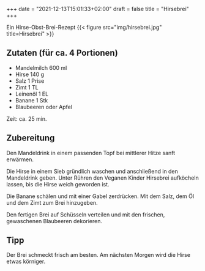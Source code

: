+++
date = "2021-12-13T15:01:33+02:00"
draft = false
title = "Hirsebrei"
+++

Ein Hirse-Obst-Brei-Rezept
{{< figure src="img/hirsebrei.jpg" title=Hirsebrei" >}}

<!--more-->
## Zutaten (für ca. 4 Portionen)
- Mandelmilch 600 ml
- Hirse 140 g
- Salz 1 Prise
- Zimt 1 TL
- Leinenöl 1 EL
- Banane 1 Stk
- Blaubeeren oder Apfel

Zeit: ca. 25 min.


## Zubereitung
Den Mandeldrink in einem passenden Topf bei mittlerer Hitze sanft erwärmen.

Die Hirse in einem Sieb gründlich waschen und anschließend in den Mandeldrink geben. Unter Rühren den Veganen Kinder Hirsebrei aufköcheln lassen, bis die Hirse weich geworden ist.

Die Banane schälen und mit einer Gabel zerdrücken. Mit dem Salz, dem Öl und dem Zimt zum Brei hinzugeben.

Den fertigen Brei auf Schüsseln verteilen und mit den frischen, gewaschenen Blaubeeren dekorieren.

## Tipp
Der Brei schmeckt frisch am besten. Am nächsten Morgen wird die Hirse etwas körniger.
